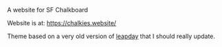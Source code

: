 A website for SF Chalkboard

Website is at: https://chalkies.website/

Theme based on a very old version of [leapday](https://github.com/mattgraham/leapday) that I should really update.

